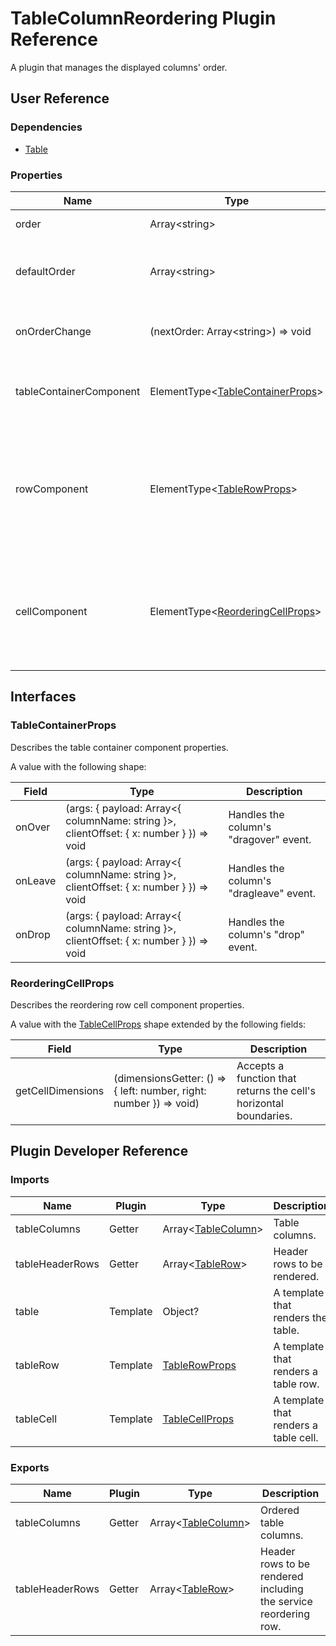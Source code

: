 # TableColumnReordering Plugin Reference

A plugin that manages the displayed columns' order.

## User Reference

### Dependencies

- [Table](table.md)

### Properties

Name | Type | Default | Description
-----|------|---------|------------
order | Array&lt;string&gt; | | The column order.
defaultOrder | Array&lt;string&gt; | | The initial column order in the uncontrolled mode.
onOrderChange | (nextOrder: Array&lt;string&gt;) => void | | Handles column order changes.
tableContainerComponent | ElementType&lt;[TableContainerProps](#tablecontainerprops)&gt; | | A table container component required for dra-and.
rowComponent | ElementType&lt;[TableRowProps](table.md#tablerowprops)&gt; | | A non-visual component that renders an invisible row required for drag-and-drop reordering.
cellComponent | ElementType&lt;[ReorderingCellProps](#reorderingcellprops)&gt; | | A non-visual component that renders an invisible cell required for drag-and-drop reordering.

## Interfaces

### TableContainerProps

Describes the table container component properties.

A value with the following shape:

Field | Type | Description
------|------|------------
onOver | (args: { payload: Array&lt;{ columnName: string }&gt;, clientOffset: { x: number } }) => void | Handles the column's "dragover" event.
onLeave | (args: { payload: Array&lt;{ columnName: string }&gt;, clientOffset: { x: number } }) => void | Handles the column's "dragleave" event.
onDrop | (args: { payload: Array&lt;{ columnName: string }&gt;, clientOffset: { x: number } }) => void | Handles the column's "drop" event.

### ReorderingCellProps

Describes the reordering row cell component properties.

A value with the [TableCellProps](table.md#tablecellprops) shape extended by the following fields:

Field | Type | Description
------|------|------------
getCellDimensions | (dimensionsGetter: () => { left: number, right: number }) => void) | Accepts a function that returns the cell's horizontal boundaries.

## Plugin Developer Reference

### Imports

Name | Plugin | Type | Description
-----|--------|------|------------
tableColumns | Getter | Array&lt;[TableColumn](table.md#tablecolumn)&gt; | Table columns.
tableHeaderRows | Getter | Array&lt;[TableRow](table.md#tablerow)&gt; | Header rows to be rendered.
table | Template | Object? | A template that renders the table.
tableRow | Template | [TableRowProps](table.md#tablerowprops) | A template that renders a table row.
tableCell | Template | [TableCellProps](table.md#tablecellprops) | A template that renders a table cell.

### Exports

Name | Plugin | Type | Description
-----|--------|------|------------
tableColumns | Getter | Array&lt;[TableColumn](table.md#tablecolumn)&gt; | Ordered table columns.
tableHeaderRows | Getter | Array&lt;[TableRow](table.md#tablerow)&gt; | Header rows to be rendered including the service reordering row.
